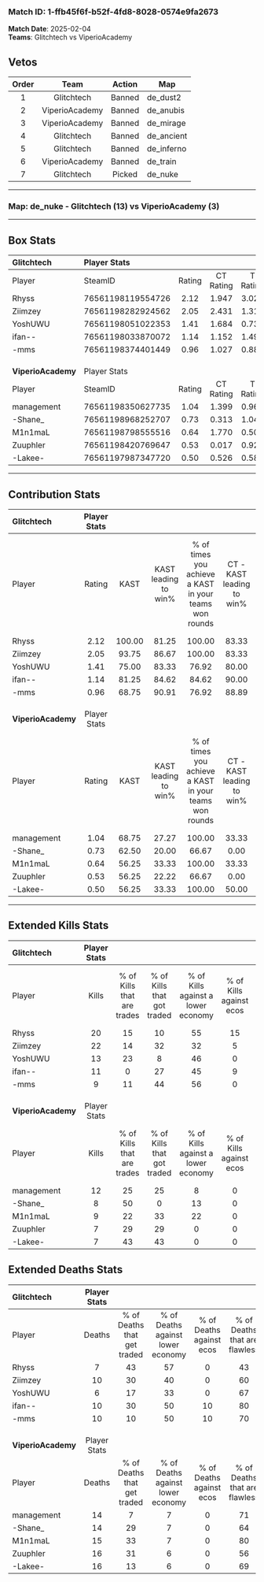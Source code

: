 ### Match ID: 1-ffb45f6f-b52f-4fd8-8028-0574e9fa2673  
**Match Date**: 2025-02-04  
**Teams**: Glitchtech vs ViperioAcademy  

## Vetos  

| Order | Team | Action | Map |
| :---: | :--: | :----: | --- |
| 1 | Glitchtech | Banned | de_dust2 |
| 2 | ViperioAcademy | Banned | de_anubis |
| 3 | ViperioAcademy | Banned | de_mirage |
| 4 | Glitchtech | Banned | de_ancient |
| 5 | Glitchtech | Banned | de_inferno |
| 6 | ViperioAcademy | Banned | de_train |
| 7 | Glitchtech | Picked | de_nuke |

---  

### **Map**: de_nuke - Glitchtech (13) vs ViperioAcademy (3)  
---  

## Box Stats  

| **Glitchtech**     | Player Stats      |        |           |          |        |       |       |         |        |      |     |
| :- | :- | :-: | :-: | :-: | :-: | :-: | :-: | :-: | :-: | :-: | :-: |
| Player             | SteamID           | Rating | CT Rating | T Rating |  KAST  |  ADR  | Kills | Assists | Deaths | K/D  | HS% |
| Rhyss              | 76561198119554726 |  2.12  |   1.947   |  3.028   | 100.00 | 135.9 |  20   |    7    |   7    | 2.86 | 40  |
| Ziimzey            | 76561198282924562 |  2.05  |   2.431   |  1.312   | 93.75  | 131.8 |  22   |    4    |   10   | 2.20 | 54  |
| YoshUWU            | 76561198051022353 |  1.41  |   1.684   |  0.739   | 75.00  | 83.0  |  13   |    5    |   6    | 2.17 | 23  |
| ifan--             | 76561198033870072 |  1.14  |   1.152   |  1.490   | 81.25  | 67.0  |  11   |    1    |   10   | 1.10 | 45  |
| -mms               | 76561198374401449 |  0.96  |   1.027   |  0.880   | 68.75  | 65.6  |   9   |    5    |   10   | 0.90 | 44  |
|                    |                   |        |           |          |        |       |       |         |        |      |     |
|                    |                   |        |           |          |        |       |       |         |        |      |     |
|                    |                   |        |           |          |        |       |       |         |        |      |     |
| **ViperioAcademy** | Player Stats      |        |           |          |        |       |       |         |        |      |     |
| Player             | SteamID           | Rating | CT Rating | T Rating |  KAST  |  ADR  | Kills | Assists | Deaths | K/D  | HS% |
| management         | 76561198350627735 |  1.04  |   1.399   |  0.963   | 68.75  | 87.8  |  12   |    2    |   14   | 0.86 | 75  |
| -Shane_            | 76561198968252707 |  0.73  |   0.313   |  1.043   | 62.50  | 66.3  |   8   |    5    |   14   | 0.57 | 75  |
| M1n1maL            | 76561198798555516 |  0.64  |   1.770   |  0.501   | 56.25  | 55.4  |   9   |    1    |   15   | 0.60 | 44  |
| Zuuphler           | 76561198420769647 |  0.53  |   0.017   |  0.924   | 56.25  | 59.3  |   7   |    3    |   16   | 0.44 | 57  |
| -Lakee-            | 76561197987347720 |  0.50  |   0.526   |  0.584   | 56.25  | 46.7  |   7   |    5    |   16   | 0.44 | 14  |
---  

## Contribution Stats  

| **Glitchtech**     | Player Stats |        |                      |                                                        |                           |                                                             |                          |                                                            |
| :- | :-: | :-: | :-: | :-: | :-: | :-: | :-: | :-: |
| Player             |    Rating    |  KAST  | KAST leading to win% | % of times you achieve a KAST in your teams won rounds | CT - KAST leading to win% | CT - % of times you achieve a KAST in your teams won rounds | T - KAST leading to win% | T - % of times you achieve a KAST in your teams won rounds |
| Rhyss              |     2.12     | 100.00 |        81.25         |                         100.00                         |           83.33           |                           100.00                            |          75.00           |                           100.00                           |
| Ziimzey            |     2.05     | 93.75  |        86.67         |                         100.00                         |           83.33           |                           100.00                            |          100.00          |                           100.00                           |
| YoshUWU            |     1.41     | 75.00  |        83.33         |                         76.92                          |           80.00           |                            80.00                            |          100.00          |                           66.67                            |
| ifan--             |     1.14     | 81.25  |        84.62         |                         84.62                          |           90.00           |                            90.00                            |          66.67           |                           66.67                            |
| -mms               |     0.96     | 68.75  |        90.91         |                         76.92                          |           88.89           |                            80.00                            |          100.00          |                           66.67                            |
|                    |              |        |                      |                                                        |                           |                                                             |                          |                                                            |
|                    |              |        |                      |                                                        |                           |                                                             |                          |                                                            |
|                    |              |        |                      |                                                        |                           |                                                             |                          |                                                            |
| **ViperioAcademy** | Player Stats |        |                      |                                                        |                           |                                                             |                          |                                                            |
| Player             |    Rating    |  KAST  | KAST leading to win% | % of times you achieve a KAST in your teams won rounds | CT - KAST leading to win% | CT - % of times you achieve a KAST in your teams won rounds | T - KAST leading to win% | T - % of times you achieve a KAST in your teams won rounds |
| management         |     1.04     | 68.75  |        27.27         |                         100.00                         |           33.33           |                           100.00                            |          25.00           |                           100.00                           |
| -Shane_            |     0.73     | 62.50  |        20.00         |                         66.67                          |           0.00            |                            0.00                             |          25.00           |                           100.00                           |
| M1n1maL            |     0.64     | 56.25  |        33.33         |                         100.00                         |           33.33           |                           100.00                            |          33.33           |                           100.00                           |
| Zuuphler           |     0.53     | 56.25  |        22.22         |                         66.67                          |           0.00            |                            0.00                             |          25.00           |                           100.00                           |
| -Lakee-            |     0.50     | 56.25  |        33.33         |                         100.00                         |           50.00           |                           100.00                            |          28.57           |                           100.00                           |
---  

## Extended Kills Stats  

| **Glitchtech**     | Player Stats |                            |                            |                                    |                         |                              |                                 |                                       |                    |           |
| :- | :-: | :-: | :-: | :-: | :-: | :-: | :-: | :-: | :-: | :-: |
| Player             |    Kills     | % of Kills that are trades | % of Kills that got traded | % of Kills against a lower economy | % of Kills against ecos | % of Kills that are flawless | % of Kills that are close duels | % of Kills that are assisted by flash | Pistol Round Kills | AWP Kills |
| Rhyss              |      20      |             15             |             10             |                 55                 |           15            |              60              |                5                |                   0                   |         2          |     0     |
| Ziimzey            |      22      |             14             |             32             |                 32                 |            5            |              77              |                9                |                   0                   |         5          |     0     |
| YoshUWU            |      13      |             23             |             8              |                 46                 |            0            |              69              |                0                |                   0                   |         1          |     4     |
| ifan--             |      11      |             0              |             27             |                 45                 |            9            |              64              |                0                |                   0                   |         1          |     0     |
| -mms               |      9       |             11             |             44             |                 56                 |            0            |              67              |               11                |                   0                   |         1          |     0     |
|                    |              |                            |                            |                                    |                         |                              |                                 |                                       |                    |           |
|                    |              |                            |                            |                                    |                         |                              |                                 |                                       |                    |           |
|                    |              |                            |                            |                                    |                         |                              |                                 |                                       |                    |           |
| **ViperioAcademy** | Player Stats |                            |                            |                                    |                         |                              |                                 |                                       |                    |           |
| Player             |    Kills     | % of Kills that are trades | % of Kills that got traded | % of Kills against a lower economy | % of Kills against ecos | % of Kills that are flawless | % of Kills that are close duels | % of Kills that are assisted by flash | Pistol Round Kills | AWP Kills |
| management         |      12      |             25             |             25             |                 8                  |            0            |              58              |                8                |                   0                   |         2          |     2     |
| -Shane_            |      8       |             50             |             0              |                 13                 |            0            |              63              |                0                |                   0                   |         0          |     0     |
| M1n1maL            |      9       |             22             |             33             |                 22                 |            0            |              67              |               11                |                  11                   |         0          |     0     |
| Zuuphler           |      7       |             29             |             29             |                 0                  |            0            |              86              |               14                |                  29                   |         1          |     0     |
| -Lakee-            |      7       |             43             |             43             |                 0                  |            0            |              57              |               14                |                  14                   |         0          |     0     |
## Extended Deaths Stats  

| **Glitchtech**     | Player Stats |                             |                                   |                          |                               |                            |                           |               |
| :- | :-: | :-: | :-: | :-: | :-: | :-: | :-: | :-: |
| Player             |    Deaths    | % of Deaths that get traded | % of Deaths against lower economy | % of Deaths against ecos | % of Deaths that are flawless | % of Deaths that are close | % of Deaths while blinded | Deaths to AWP |
| Rhyss              |      7       |             43              |                57                 |            0             |              43               |             14             |             0             |       0       |
| Ziimzey            |      10      |             30              |                40                 |            0             |              60               |             20             |            10             |       0       |
| YoshUWU            |      6       |             17              |                33                 |            0             |              67               |             0              |            17             |       0       |
| ifan--             |      10      |             30              |                50                 |            10            |              80               |             10             |            10             |       0       |
| -mms               |      10      |             10              |                50                 |            10            |              70               |             0              |            10             |       2       |
|                    |              |                             |                                   |                          |                               |                            |                           |               |
|                    |              |                             |                                   |                          |                               |                            |                           |               |
|                    |              |                             |                                   |                          |                               |                            |                           |               |
| **ViperioAcademy** | Player Stats |                             |                                   |                          |                               |                            |                           |               |
| Player             |    Deaths    | % of Deaths that get traded | % of Deaths against lower economy | % of Deaths against ecos | % of Deaths that are flawless | % of Deaths that are close | % of Deaths while blinded | Deaths to AWP |
| management         |      14      |              7              |                 7                 |            0             |              71               |             7              |             0             |       0       |
| -Shane_            |      14      |             29              |                 7                 |            0             |              64               |             7              |             0             |       2       |
| M1n1maL            |      15      |             33              |                 7                 |            0             |              80               |             0              |             0             |       1       |
| Zuuphler           |      16      |             31              |                 6                 |            0             |              56               |             6              |             0             |       1       |
| -Lakee-            |      16      |             13              |                 6                 |            0             |              69               |             6              |             0             |       0       |
